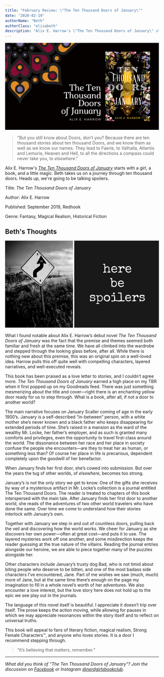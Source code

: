 ```yaml
---
title: "February Review: \"The Ten Thousand Doors of January\""
date: "2020-02-19"
authorName: "Beth"
authorClass: "elizabeth"
description: "Alix E. Harrow's \"The Ten Thousand Doors of January\" starts with a girl, a book, and a little magic. Beth takes us on a journey through ten thousand doors. Heads up, we're going to be talking spoilers."
---
```


![A photo of The Ten Thousand Doors of January book cover](ten-thousand-doors.png)

<blockquote class="utl-blockquote--elizabeth">
"But you still know about Doors, don’t you? Because there are ten thousand stories about ten thousand Doors, and we know them as well as we know our names. They lead to Faerie, to Valhalla, Atlantis and Lemuria, Heaven and Hell, to all the directions a compass could never take you, to <em>elsewhere</em>."
</blockquote>

Alix E. Harrow's <span class="utl-color--elizabeth">*[The Ten Thousand Doors of January](https://www.goodreads.com/book/show/43521657-the-ten-thousand-doors-of-january)*</span> starts with a girl, a book, and a little magic. Beth takes us on a journey through ten thousand doors. Heads up, we're going to be talking spoilers.

Title: *The Ten Thousand Doors of January*

Author: Alix E. Harrow

Published: September 2019, Redhook

Genre: Fantasy, Magical Realism, Historical Fiction

<h2 class="utl-color--elizabeth">Beth's Thoughts</h2>

![Spoiler Warning](spoiler3.png)

What I found notable about Alix E. Harrow’s debut novel *The Ten Thousand Doors of January* was the fact that the premise and themes seemed both familiar and fresh at the same time. We have all climbed into the wardrobe and stepped through the looking glass before, after all. While there is nothing new about this premise, this was an original spin on a well-loved idea. Harrow pulls this off quite well with compelling characters, layered narratives, and well-executed reveals.

This book has been praised as a love letter to stories, and I couldn’t agree more. *The Ten Thousand Doors of January* earned a high place on my TBR when it first popped up on my Goodreads feed. There was just something mesmerizing about the title and cover—right there is an enchanting yellow door ready for us to step through. What is a book, after all, if not a door to another world?

The main narrative focuses on January Scaller coming of age in the early 1900’s. January is a self-described “in-between” person, with a white mother she’s never known and a black father who keeps disappearing for extended periods of time. She’s raised in a mansion as the ward of the wealthy Mr. Locke, her father’s employer, and as such is granted many comforts and privileges, even the opportunity to travel first-class around the world. The dissonance between her race and her place in society confuse the people she encounters—are they to treat her as human, or something less than? Of course her place in life is precarious, dependent completely upon the goodwill of her benefactor.

When January finds her first door, she’s cowed into submission. But over the years the tug of other worlds, of *elsewhere*, becomes too strong.

January’s is not the only story we get to know. One of the gifts she receives by way of a mysterious artifact in Mr. Locke’s collection is a journal entitled The Ten Thousand Doors. The reader is treated to chapters of this book interspersed with the main tale. After January finds her first door to another world, she reads of the adventures of two other world travelers who have done the same. Over time we come to understand how their stories interlock with January’s own.

Together with January we step in and out of countless doors, pulling back the veil and discovering how the world works. We cheer for January as she discovers her own power—often at great cost—and puts it to use. The layered mysteries work off one another, and some misdirection keeps the reader guessing at the true nature of the villains. Reading the journal entries alongside our heroine, we are able to piece together many of the puzzles alongside her.

Other characters include January’s trusty dog Bad, who is not timid about biting people who deserve to be bitten, and one of the most badass side characters I’ve encountered, Jane. Part of me wishes we saw (much, much) more of Jane, but at the same time there’s enough on the page my imagination to fill in a whole novel’s worth of her adventures. We also encounter a love interest, but the love story here does not hold up to the epic we see play out in the journals.

The language of this novel itself is beautiful. I appreciate it doesn’t trip over itself. The prose keeps the action moving, while allowing for pauses in which we may appreciate resonances within the story itself and to reflect on universal truths.

This book will appeal to fans of literary fiction, magical realism, Strong Female Characters™, and anyone who loves stories. It is a door I recommend stepping through.

<blockquote class="utl-blockquote--elizabeth">“It’s believing that matters, remember.”</blockquote>

---

*What did you think of "The Ten Thousand Doors of January"? Join the discussion on [Facebook](https://www.facebook.com/groups/566114107531110/) or Instagram [@nerdgirlsbookclub](https://www.instagram.com/nerdgirlsbookclub/).*
